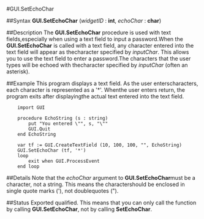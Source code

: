 
#GUI.SetEchoChar

##Syntax
**GUI.SetEchoChar** (*widgetID* : **int**, *echoChar* : **char**)



##Description
The **GUI.SetEchoChar** procedure is used with text fields,especially when using a text field to input a password.When the **GUI.SetEchoChar** is called with a text field, any character entered into the text field will appear as thecharacter specified by *inputChar*.
This allows you to use the text field to enter a password.The characters that the user types will be echoed with thecharacter specified by *inputChar* (often an asterisk).



##Example
This program displays a text field.  As the user enterscharacters, each character is represented as a '*'.  Whenthe user enters return, the program exits after displayingthe actual text entered into the text field.



        import GUI

        procedure EchoString (s : string)
            put "You entered \"", s, "\""
            GUI.Quit
        end EchoString

        var tf := GUI.CreateTextField (10, 100, 100, "", EchoString)
        GUI.SetEchoChar (tf, '*')
        loop
            exit when GUI.ProcessEvent
        end loop
##Details
Note that the *echoChar* argument to **GUI.SetEchoChar**must be a character, not a string. This means the charactershould be enclosed in single quote marks ('), not doublequotes (").



##Status
Exported qualified.
This means that you can only call the function by calling **GUI.SetEchoChar**, not by calling **SetEchoChar**.


